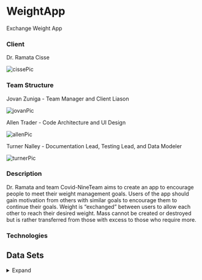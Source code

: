 
# WeightApp
Exchange Weight App
<h3>Client</h3>

Dr. Ramata Cisse

![cissePic](https://user-images.githubusercontent.com/59615199/132431432-4988b11b-3439-4a82-bc8d-cda5f2e3e4cf.png)


<h3>Team Structure</h3>

Jovan Zuniga - Team Manager and Client Liason

![jovanPic](https://user-images.githubusercontent.com/59615199/132426823-8f199f0f-256e-454e-aa2a-dd928fe4c8f2.png)


Allen Trader - Code Architecture and UI Design

![allenPic](https://user-images.githubusercontent.com/59615199/132426926-ab25e362-a35b-4116-9c84-0867912bd7c0.png)


Turner Nalley - Documentation Lead, Testing Lead, and Data Modeler

![turnerPic](https://user-images.githubusercontent.com/59615199/132426361-1cf23a81-6852-403b-80e2-2920c2e6de7c.jpg)

<h3>Description</h3>

Dr. Ramata and team Covid-NineTeam aims to create an app to encourage people to meet their weight management goals.
Users of the app should gain motivation from others with similar goals to encourage them to continue their goals.
Weight is “exchanged” between users to allow each other to reach their desired weight. Mass cannot be created or destroyed but is rather transferred from those with excess to those who require more.


<h3>Technologies</h3> 

<h2>Data Sets</h2>
<details><summary>Expand</summary>
  
  </details>
